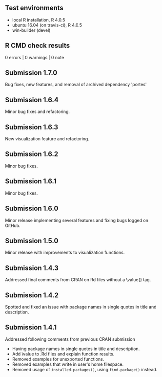 ## Test environments
* local R installation, R 4.0.5
* ubuntu 16.04 (on travis-ci), R 4.0.5
* win-builder (devel)

## R CMD check results

0 errors | 0 warnings | 0 note

## Submission 1.7.0

Bug fixes, new features, and removal of archived dependency 'portes'

## Submission 1.6.4

Minor bug fixes and refactoring.

## Submission 1.6.3

New visualization feature and refactoring.

## Submission 1.6.2

Minor bug fixes.

## Submission 1.6.1

Minor bug fixes.

## Submission 1.6.0

Minor release implementing several features and fixing bugs logged on GitHub.

## Submission 1.5.0

Minor release with improvements to visualization functions. 


## Submission 1.4.3

Addressed final comments from CRAN on Rd files without a \value{} tag.

## Submission 1.4.2

Spotted and fixed an issue with package names in single quotes in title and 
description.

## Submission 1.4.1

Addressed following comments from previous CRAN submission

- Having package names in single quotes in title and description.
- Add \value to .Rd files and explain function results.
- Removed examples for unexported functions.
- Removed examples that write in user's home filespace.
- Removed usage of `installed.packages()`, using `find.package()` instead.
